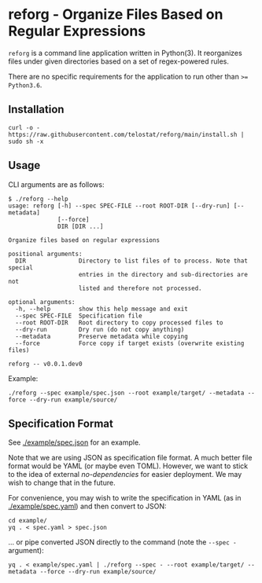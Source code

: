 # reforg - Organize Files Based on Regular Expressions

`reforg` is a command line application written in Python(3). It reorganizes
files under given directories based on a set of regex-powered rules.

There are no specific requirements for the application to run other
than `>= Python3.6`.

## Installation

```
curl -o - https://raw.githubusercontent.com/telostat/reforg/main/install.sh | sudo sh -x
```

## Usage

CLI arguments are as follows:

```
$ ./reforg --help
usage: reforg [-h] --spec SPEC-FILE --root ROOT-DIR [--dry-run] [--metadata]
              [--force]
              DIR [DIR ...]

Organize files based on regular expressions

positional arguments:
  DIR               Directory to list files of to process. Note that special
                    entries in the directory and sub-directories are not
                    listed and therefore not processed.

optional arguments:
  -h, --help        show this help message and exit
  --spec SPEC-FILE  Specification file
  --root ROOT-DIR   Root directory to copy processed files to
  --dry-run         Dry run (do not copy anything)
  --metadata        Preserve metadata while copying
  --force           Force copy if target exists (overwrite existing files)

reforg -- v0.0.1.dev0
```

Example:

```
./reforg --spec example/spec.json --root example/target/ --metadata --force --dry-run example/source/
```

## Specification Format

See [./example/spec.json](./example/spec.json) for an example.

Note that we are using JSON as specification file format. A much better file
format would be YAML (or maybe even TOML). However, we want to stick to the idea
of external *no-dependencies* for easier deployment. We may wish to change that
in the future.

For convenience, you may wish to write the specification in YAML (as in
[./example/spec.yaml](./example/spec.yaml)) and then convert to JSON:

```
cd example/
yq . < spec.yaml > spec.json
```

... or pipe converted JSON directly to the command (note the `--spec -`
argument):

```
yq . < example/spec.yaml | ./reforg --spec - --root example/target/ --metadata --force --dry-run example/source/
```
